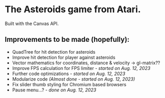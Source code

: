 # The Asteroids game from Atari.
Built with the Canvas API.
## Improvements to be made (hopefully):
<ul>
  <li>QuadTree for hit detection for asteroids</li>
  <li>Improve hit detection for player against asteroids</li>
  <li>Vector mathematics for coordinates, distance & velocity -> gl-matrix?? </li>
  <li>Improve FPS calculation for FPS limiter <i>- started on Aug. 12, 2023</i></li>
  <li>Further code optimizations <i>- started on Aug. 12, 2023</i></li>
  <li>Modularize code <i>(Almost done - started on Aug. 12, 2023)</i></li>
  <li>Fix slider thumb styling for Chromium based browsers</li>
  <li>Pause menu...? <i>- done on Aug. 12, 2023</i></li>
</ul>
